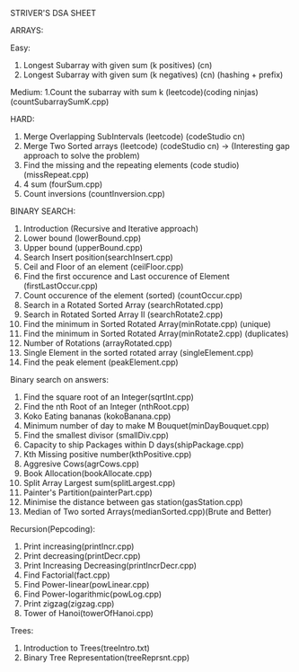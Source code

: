 STRIVER'S DSA SHEET

ARRAYS:

Easy:
1. Longest Subarray with given sum (k positives) (cn)
2. Longest Subarray with given sum (k negatives) (cn) (hashing + prefix)

Medium: 
1.Count the subarray with sum k (leetcode)(coding ninjas) (countSubarraySumK.cpp)

HARD:
1. Merge Overlapping SubIntervals (leetcode) (codeStudio cn)
2. Merge Two Sorted arrays (leetcode) (codeStudio cn) -> (Interesting gap approach to solve the problem)
3. Find the missing and the repeating elements (code studio) (missRepeat.cpp)
4. 4 sum (fourSum.cpp)
5. Count inversions (countInversion.cpp)


BINARY SEARCH:
1. Introduction (Recursive and Iterative approach)
2. Lower bound (lowerBound.cpp)
3. Upper bound (upperBound.cpp)
4. Search Insert position(searchInsert.cpp)
5. Ceil and Floor of an element (ceilFloor.cpp)
6. Find the first occurence and Last occurence of Element (firstLastOccur.cpp)
7. Count occurence of the element (sorted) (countOccur.cpp)
8. Search in a Rotated Sorted Array (searchRotated.cpp)
9. Search in Rotated Sorted Array II (searchRotate2.cpp)
10. Find the minimum in Sorted Rotated Array(minRotate.cpp) (unique)
11. Find the minimum in Sorted Rotated Array(minRotate2.cpp) (duplicates)
12. Number of Rotations (arrayRotated.cpp)
13. Single Element in the sorted rotated array (singleElement.cpp) 
14. Find the peak element (peakElement.cpp)

Binary search on answers:
1. Find the square root of an Integer(sqrtInt.cpp)
2. Find the nth Root of an Integer (nthRoot.cpp)
3. Koko Eating bananas (kokoBanana.cpp)
4. Minimum number of day to make M Bouquet(minDayBouquet.cpp)
5. Find the smallest divisor (smallDiv.cpp)
6. Capacity to ship Packages within D days(shipPackage.cpp)
7. Kth Missing positive number(kthPositive.cpp)
8. Aggresive Cows(agrCows.cpp)
9. Book Allocation(bookAllocate.cpp)
10. Split Array Largest sum(splitLargest.cpp)
11. Painter's Partition(painterPart.cpp)
12. Minimise the distance between gas station(gasStation.cpp)
13. Median of Two sorted Arrays(medianSorted.cpp)(Brute and Better)

Recursion(Pepcoding):
1. Print increasing(printIncr.cpp)
2. Print decreasing(printDecr.cpp)
3. Print Increasing Decreasing(printIncrDecr.cpp)
4. Find Factorial(fact.cpp)
5. Find Power-linear(powLinear.cpp)
6. Find Power-logarithmic(powLog.cpp)
7. Print zigzag(zigzag.cpp)
8. Tower of Hanoi(towerOfHanoi.cpp)




Trees:
1. Introduction to Trees(treeIntro.txt)
2. Binary Tree Representation(treeReprsnt.cpp)